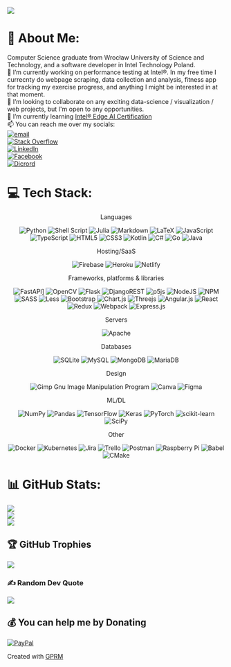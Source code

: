 [![](https://visitcount.itsvg.in/api?id=kamilmatejuk&label=Profile%20Views&color=2&icon=5&pretty=false)](https://visitcount.itsvg.in)

# 💫 About Me:
Computer Science graduate from Wrocław University of Science and Technology, and a software developer in Intel Technology Poland.<br>🔭 I’m currently working on performance testing at Intel®. In my free time I currecnty do webpage scraping, data collection and analysis, fitness app for tracking my exercise progress, and anything I might be interested in at that moment.<br>👯 I’m looking to collaborate on any exciting data-science / visualization / web projects, but I'm open to any opportunities.<br>🌱 I’m currently learning [Intel® Edge AI Certification](https://www.intel.com/content/www/us/en/developer/tools/devcloud/edge/learn/certification.html)<br>📫 You can reach me over my socials:<br/>
[![email](https://img.shields.io/badge/Gmail-D14836?style=for-the-badge&logo=gmail&logoColor=white&label=kamilmatejuk@gmail.com)](mailto:kamilmatejuk@gmail.com)<br/>
[![Stack Overflow](https://img.shields.io/badge/Stack_Overflow-FE7A16?style=for-the-badge&logo=stack-overflow&logoColor=white&label=K.Mat)](https://stackoverflow.com/users/6645624)<br/>
[![LinkedIn](https://img.shields.io/badge/LinkedIn-0077B5?style=for-the-badge&logo=linkedin&logoColor=white&label=kamil-matejuk)](https://linkedin.com/in/kamil-matejuk)<br/>
[![Facebook](https://img.shields.io/badge/Facebook-1877F2?style=for-the-badge&logo=facebook&logoColor=white&label=kamil.matejuk.5)](https://facebook.com/kamil.matejuk.5)<br/>
[![Dicrord](https://img.shields.io/badge/Discord-5865F2?style=for-the-badge&logo=discord&logoColor=white&label=kamilmatejuk)](https://discordapp.com/users/512013837667663902)

# 💻 Tech Stack:
<p align=center>Languages</p>
<div align="center" markdown="1">

![Python](https://img.shields.io/badge/python-3670A0?style=for-the-badge&logo=python&logoColor=ffdd54)
![Shell Script](https://img.shields.io/badge/shell_script-%23121011.svg?style=for-the-badge&logo=gnu-bash&logoColor=white)
![Julia](https://img.shields.io/badge/-Julia-9558B2?style=for-the-badge&logo=julia&logoColor=white)
![Markdown](https://img.shields.io/badge/markdown-%23000000.svg?style=for-the-badge&logo=markdown&logoColor=white)
![LaTeX](https://img.shields.io/badge/latex-%23008080.svg?style=for-the-badge&logo=latex&logoColor=white)
![JavaScript](https://img.shields.io/badge/javascript-%23323330.svg?style=for-the-badge&logo=javascript&logoColor=%23F7DF1E)
![TypeScript](https://img.shields.io/badge/typescript-%23007ACC.svg?style=for-the-badge&logo=typescript&logoColor=white)
![HTML5](https://img.shields.io/badge/html5-%23E34F26.svg?style=for-the-badge&logo=html5&logoColor=white)
![CSS3](https://img.shields.io/badge/css3-%231572B6.svg?style=for-the-badge&logo=css3&logoColor=white)
![Kotlin](https://img.shields.io/badge/kotlin-%230095D5.svg?style=for-the-badge&logo=kotlin&logoColor=white)
![C#](https://img.shields.io/badge/c%23-%23239120.svg?style=for-the-badge&logo=c-sharp&logoColor=white)
![Go](https://img.shields.io/badge/go-%2300ADD8.svg?style=for-the-badge&logo=go&logoColor=white)
![Java](https://img.shields.io/badge/java-%23ED8B00.svg?style=for-the-badge&logo=java&logoColor=white)
</div>
<p align=center>Hosting/SaaS</p>
<div align="center" markdown="1">

![Firebase](https://img.shields.io/badge/firebase-%23039BE5.svg?style=for-the-badge&logo=firebase)
![Heroku](https://img.shields.io/badge/heroku-%23430098.svg?style=for-the-badge&logo=heroku&logoColor=white)
![Netlify](https://img.shields.io/badge/netlify-%23000000.svg?style=for-the-badge&logo=netlify&logoColor=#00C7B7)
</div>
<p align=center>Frameworks, platforms & libraries</p>
<div align="center" markdown="1">

![FastAPI](https://img.shields.io/badge/FastAPI-005571?style=for-the-badge&logo=fastapi)]
![OpenCV](https://img.shields.io/badge/opencv-%23white.svg?style=for-the-badge&logo=opencv&logoColor=white)
![Flask](https://img.shields.io/badge/flask-%23000.svg?style=for-the-badge&logo=flask&logoColor=white)
![DjangoREST](https://img.shields.io/badge/DJANGO-REST-ff1709?style=for-the-badge&logo=django&logoColor=white&color=ff1709&labelColor=gray)
![p5js](https://img.shields.io/badge/p5.js-ED225D?style=for-the-badge&logo=p5.js&logoColor=FFFFFF)
![NodeJS](https://img.shields.io/badge/node.js-6DA55F?style=for-the-badge&logo=node.js&logoColor=white)
![NPM](https://img.shields.io/badge/NPM-%23000000.svg?style=for-the-badge&logo=npm&logoColor=white)
![SASS](https://img.shields.io/badge/SASS-hotpink.svg?style=for-the-badge&logo=SASS&logoColor=white)
![Less](https://img.shields.io/badge/less-2B4C80?style=for-the-badge&logo=less&logoColor=white)
![Bootstrap](https://img.shields.io/badge/bootstrap-%23563D7C.svg?style=for-the-badge&logo=bootstrap&logoColor=white)
![Chart.js](https://img.shields.io/badge/chart.js-F5788D.svg?style=for-the-badge&logo=chart.js&logoColor=white)
![Threejs](https://img.shields.io/badge/threejs-black?style=for-the-badge&logo=three.js&logoColor=white)
![Angular.js](https://img.shields.io/badge/angular.js-%23E23237.svg?style=for-the-badge&logo=angularjs&logoColor=white)
![React](https://img.shields.io/badge/react-%2320232a.svg?style=for-the-badge&logo=react&logoColor=%2361DAFB)
![Redux](https://img.shields.io/badge/redux-%23593d88.svg?style=for-the-badge&logo=redux&logoColor=white)
![Webpack](https://img.shields.io/badge/webpack-%238DD6F9.svg?style=for-the-badge&logo=webpack&logoColor=black)
![Express.js](https://img.shields.io/badge/express.js-%23404d59.svg?style=for-the-badge&logo=express&logoColor=%2361DAFB)
</div>
<p align=center>Servers</p>
<div align="center" markdown="1">

![Apache](https://img.shields.io/badge/apache-%23D42029.svg?style=for-the-badge&logo=apache&logoColor=white)
</div>
<p align=center>Databases</p>
<div align="center" markdown="1">

![SQLite](https://img.shields.io/badge/sqlite-%2307405e.svg?style=for-the-badge&logo=sqlite&logoColor=white)
![MySQL](https://img.shields.io/badge/mysql-%2300f.svg?style=for-the-badge&logo=mysql&logoColor=white)
![MongoDB](https://img.shields.io/badge/MongoDB-%234ea94b.svg?style=for-the-badge&logo=mongodb&logoColor=white)
![MariaDB](https://img.shields.io/badge/MariaDB-003545?style=for-the-badge&logo=mariadb&logoColor=white)
</div>
<p align=center>Design</p>
<div align="center" markdown="1">

![Gimp Gnu Image Manipulation Program](https://img.shields.io/badge/Gimp-657D8B?style=for-the-badge&logo=gimp&logoColor=FFFFFF)
![Canva](https://img.shields.io/badge/Canva-%2300C4CC.svg?style=for-the-badge&logo=Canva&logoColor=white)
![Figma](https://img.shields.io/badge/figma-%23F24E1E.svg?style=for-the-badge&logo=figma&logoColor=white)
</div>
<p align=center>ML/DL</p>
<div align="center" markdown="1">

![NumPy](https://img.shields.io/badge/numpy-%23013243.svg?style=for-the-badge&logo=numpy&logoColor=white)
![Pandas](https://img.shields.io/badge/pandas-%23150458.svg?style=for-the-badge&logo=pandas&logoColor=white)
![TensorFlow](https://img.shields.io/badge/TensorFlow-%23FF6F00.svg?style=for-the-badge&logo=TensorFlow&logoColor=white)
![Keras](https://img.shields.io/badge/Keras-%23D00000.svg?style=for-the-badge&logo=Keras&logoColor=white)
![PyTorch](https://img.shields.io/badge/PyTorch-%23EE4C2C.svg?style=for-the-badge&logo=PyTorch&logoColor=white)
![scikit-learn](https://img.shields.io/badge/scikit--learn-%23F7931E.svg?style=for-the-badge&logo=scikit-learn&logoColor=white)
![SciPy](https://img.shields.io/badge/SciPy-%230C55A5.svg?style=for-the-badge&logo=scipy&logoColor=%white)
</div>
<p align=center>Other</p>
<div align="center" markdown="1">

![Docker](https://img.shields.io/badge/docker-%230db7ed.svg?style=for-the-badge&logo=docker&logoColor=white)
![Kubernetes](https://img.shields.io/badge/kubernetes-%23326ce5.svg?style=for-the-badge&logo=kubernetes&logoColor=white)
![Jira](https://img.shields.io/badge/jira-%230A0FFF.svg?style=for-the-badge&logo=jira&logoColor=white)
![Trello](https://img.shields.io/badge/Trello-%23026AA7.svg?style=for-the-badge&logo=Trello&logoColor=white)
![Postman](https://img.shields.io/badge/Postman-FF6C37?style=for-the-badge&logo=postman&logoColor=white)
![Raspberry Pi](https://img.shields.io/badge/-RaspberryPi-C51A4A?style=for-the-badge&logo=Raspberry-Pi)
![Babel](https://img.shields.io/badge/Babel-F9DC3e?style=for-the-badge&logo=babel&logoColor=black)
![CMake](https://img.shields.io/badge/CMake-%23008FBA.svg?style=for-the-badge&logo=cmake&logoColor=white)
</div>

# 📊 GitHub Stats:
![](https://github-readme-stats.vercel.app/api?username=kamilmatejuk&theme=radical&hide_border=false&include_all_commits=true&count_private=true)<br/>
![](https://github-readme-streak-stats.herokuapp.com/?user=kamilmatejuk&theme=radical&hide_border=false)<br/>
![](https://github-readme-stats.vercel.app/api/top-langs/?username=kamilmatejuk&theme=radical&hide_border=false&include_all_commits=true&count_private=true&layout=compact)

## 🏆 GitHub Trophies
![](https://github-profile-trophy.vercel.app/?username=kamilmatejuk&theme=radical&no-frame=true&no-bg=true&margin-w=4)

### ✍️ Random Dev Quote
![](https://quotes-github-readme.vercel.app/api?type=horizontal&theme=radical)

## 💰 You can help me by Donating
[![PayPal](https://img.shields.io/badge/PayPal-00457C?style=for-the-badge&logo=paypal&logoColor=white)](https://paypal.me/kamilimak) 

Created with [GPRM](https://gprm.itsvg.in)
